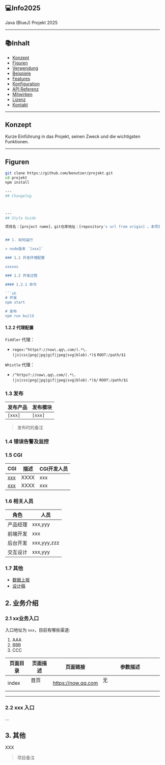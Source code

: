 ## 💻Info2025
Java (BlueJ) Projekt 2025


---

## 📚Inhalt
- [Konzept](#konzept)
- [Figuren](#figuren)
- [Verwendung](#verwendung)
- [Beispiele](#beispiele)
- [Features](#features)
- [Konfiguration](#konfiguration)
- [API Referenz](#api-referenz)
- [Mitwirken](#mitwirken)
- [Lizenz](#lizenz)
- [Kontakt](#kontakt)

---

## Konzept
Kurze Einführung in das Projekt, seinen Zweck und die wichtigsten Funktionen.

---

## Figuren

```bash
git clone https://github.com/benutzer/projekt.git
cd projekt
npm install

---
## Changelog



---
## Style Guide

项目名：[project name]，git仓库地址：[repository's url from origin] 。本项目第一负责人为 `[owner]`。


## 1. 如何运行

> node版本 `[xxx]`

### 1.1 开发环境配置

xxxxxx

### 1.2 开发过程

#### 1.2.1 命令

```sh
# 开发
npm start

# 发布
npm run build
```

#### 1.2.2 代理配置

`Fiddler` 代理：

- `regex:^https?://now\.qq\.com/(.*\.(js|css|png|jpg|gif|jpeg|svg|blob).*)$` `ROOT:/path/$1`

`Whistle` 代理：

- `/^https?://now\.qq\.com/(.*\.(js|css|png|jpg|gif|jpeg|svg|blob).*)$/` `ROOT:/path/$1`

### 1.3 发布

| 发布产品 | 发布模块 |
| --- | --- |
| `[xxx]` | `[xxx]` |

> 发布时的备注

### 1.4 错误告警及监控


### 1.5 CGI

| CGI                                | 描述                | CGI开发人员 |
| ---------------------------------- | ------------------- | --- |
| [xxx](xxxx) | XXXX          | xxx |
| [xxx](xxxx)   | XXXX    | xxx |


### 1.6 相关人员

| 角色 | 人员 |
| --- | --- |
| 产品经理 | xxx,yyy |
| 前端开发 | xxx |
| 后台开发 | xxx,yyy,zzz |
| 交互设计 | xxx,yyy |


### 1.7 其他

- [数据上报](xxx)
- [设计稿](xxx)


## 2. 业务介绍

### 2.1 xx业务入口

入口地址为 `xxx`，目前有哪些渠道:

1. AAA
2. BBB
3. CCC

| 页面目录    | 页面描述             | 页面链接                                                | 参数描述                                          |
| ----------- | -------------------- | ------------------------------------------------------- | ------------------------------------------------- |
| index     | 首页        | https://now.qq.com  | 无                                                |


- - -

### 2.2 xxx 入口

...

## 3. 其他

XXX

> 项目备注